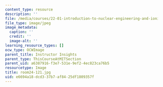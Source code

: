 ```yaml
---
content_type: resource
description: ''
file: /media/courses/22-01-introduction-to-nuclear-engineering-and-ionizing-radiation-fall-2016/e6694a18dcd337b7af8425df1809357f_room24-121.jpg
file_type: image/jpeg
image_metadata:
  caption: ''
  credit: ''
  image-alt: ''
learning_resource_types: []
ocw_type: OCWImage
parent_title: Instructor Insights
parent_type: ThisCourseAtMITSection
parent_uid: a6387916-f3e7-531e-9ef2-4ec823ca76b5
resourcetype: Image
title: room24-121.jpg
uid: e6694a18-dcd3-37b7-af84-25df1809357f
---
```

